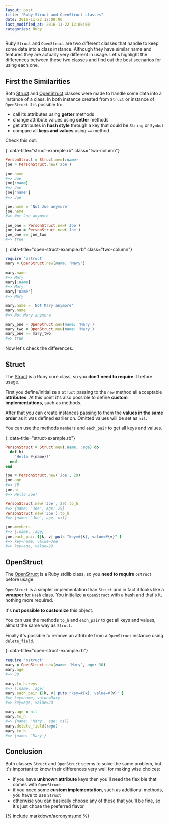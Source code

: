 ```yaml
---
layout: post
title: "Ruby Struct and OpenStruct classes"
date: 2016-11-22 12:00:00
last_modified_at: 2016-11-22 12:00:00
categories: Ruby
---
```


Ruby `Struct` and `OpenStruct` are two different classes that handle to keep some data into a class instance. Although they have similar name and features they are actually very different in usage. Let's highlight the differences between these two classes and find out the best scenarios for using each one.

## First the Similarities

Both [Struct][ruby-struct] and [OpenStruct][ruby-open-struct] classes were made to handle some data into a instance of a class. In both instance created from `Struct` or instance of `OpenStruct` it is possible to:

- call its attributes using **getter** methods
- change attribute values using **setter** methods
- get attributes in **hash style** through a key that could be `String` or `Symbol`
- compare all **keys and values** using `==` method

Check this out:

{: data-title="struct-example.rb" class="two-column"}
```ruby
PersonStruct = Struct.new(:name)
joe = PersonStruct.new('Joe')

joe.name
#=> Joe
joe[:name]
#=> Joe
joe['name']
#=> Joe

joe.name = 'Not Joe anymore'
joe.name
#=> Not Joe anymore

joe_one = PersonStruct.new('Joe')
joe_two = PersonStruct.new('Joe')
joe_one == joe_two
#=> true
```

{: data-title="open-struct-example.rb" class="two-column"}
```ruby
require 'ostruct'
mary = OpenStruct.new(name: 'Mary')

mary.name
#=> Mary
mary[:name]
#=> Mary
mary['name']
#=> Mary

mary.name = 'Not Mary anymore'
mary.name
#=> Not Mary anymore

mary_one = OpenStruct.new(name: 'Mary')
mary_two = OpenStruct.new(name: 'Mary')
mary_one == mary_two
#=> true
```

Now let's check the differences.

## Struct

The [Struct][ruby-struct] is a Ruby core class, so you **don't need to require** it before usage.

First you define/initialize a `Struct` passing to the `new` method all acceptable **attributes**. At this point it's also possible to define **custom implementations**, such as methods.

After that you can create instances passing to them the **values in the same order** as it was defined earlier on. Omitted values will be set as `nil`.

You can use the methods `members` and `each_pair` to get all keys and values.

{: data-title="struct-example.rb"}
```ruby
PersonStruct = Struct.new(:name, :age) do
  def hi
    "Hello #{name}!"
  end
end

joe = PersonStruct.new('Joe', 29)
joe.age
#=> 29
joe.hi
#=> Hello Joe!

PersonStruct.new('Joe', 29).to_h
#=> {name: 'Joe', age: 29}
PersonStruct.new('Joe').to_h
#=> {name: 'Joe', age: nil}

joe.members
#=> [:name, :age]
joe.each_pair {|k, v| puts "key=#{k}, value=#{v}" }
#=> key=name, value=Joe
#=> key=age, value=29
```

## OpenStruct

The [OpenStruct][ruby-open-struct] is a Ruby stdlib class, so you **need to require** `ostruct` before usage.

`OpenStruct` is a simpler implementation than `Struct` and in fact it looks like a **wrapper** for `Hash` class. You initialize a `OpenStruct` with a hash and that's it, nothing more required.

It's **not possible to customize** this object.

You can use the methods `to_h` and `each_pair` to get all keys and values, almost the same way as `Struct`.

Finally it's possible to remove an attribute from a `OpenStruct` instance using `delete_field`.

{: data-title="open-struct-example.rb"}
```ruby
require 'ostruct'
mary = OpenStruct.new(name: 'Mary', age: 30)
mary.age
#=> 30

mary.to_h.keys
#=> [:name, :age]
mary.each_pair {|k, v| puts "key=#{k}, value=#{v}" }
#=> key=name, value=Mary
#=> key=age, value=30

mary.age = nil
mary.to_h
#=> {name: 'Mary', age: nil}
mary.delete_field(:age)
mary.to_h
#=> {name: 'Mary'}
```

## Conclusion

Both classes `Struct` and `OpenStruct` seems to solve the same problem, but it's important to know their differences very well for making wise choices:

- if you have **unknown attribute** keys then you'll need the flexible that comes with `OpenStruct`
- if you need some **custom implementation**, such as additional methods, you have to use `Struct`
- otherwise you can basically choose any of these that you'll be fine, so it's just chose the preferred flavor

{% include markdown/acronyms.md %}

[ruby-open-struct]: http://ruby-doc.org/stdlib-2.3.2/libdoc/ostruct/rdoc/OpenStruct.html 'Ruby open-struct'
[ruby-struct]: https://ruby-doc.org/core-2.3.2/Struct.html 'Ruby struct'
